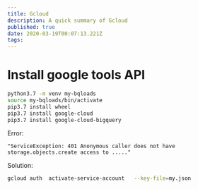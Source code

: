 ```yaml
---
title: Gcloud
description: A quick summary of Gcloud
published: true
date: 2020-03-19T00:07:13.221Z
tags: 
---
```


# Install google tools API



```sh
python3.7 -m venv my-bqloads
source my-bqloads/bin/activate
pip3.7 install wheel
pip3.7 install google-cloud
pip3.7 install google-cloud-bigquery
```

Error:

```text
"ServiceException: 401 Anonymous caller does not have storage.objects.create access to ....."
```
Solution:

```sh
gcloud auth  activate-service-account   --key-file=my.json
```
